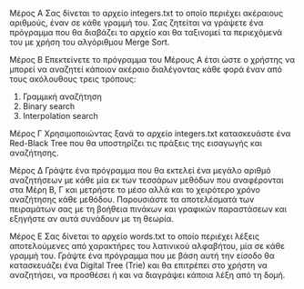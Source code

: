 Μέρος Α 
Σας δίνεται το αρχείο integers.txt το οποίο περιέχει ακέραιους αριθμούς, έναν σε κάθε γραμμή του. Σας ζητείται να γράψετε ένα πρόγραμμα που θα διαβάζει το αρχείο και θα ταξινομεί τα περιεχόμενά του με χρήση του αλγόριθμου Merge Sort.

Μέρος B
Επεκτείνετε το πρόγραμμα του Μέρους Α έτσι ώστε ο χρήστης να μπορεί να αναζητεί κάποιον ακέραιο διαλέγοντας κάθε φορά έναν από τους ακόλουθους τρεις τρόπους:
1.	Γραμμική αναζήτηση
2.	Binary search
3.	Interpolation search

Μέρος Γ
Χρησιμοποιώντας ξανά το αρχείο integers.txt κατασκευάστε ένα Red-Black Tree που θα υποστηρίζει τις πράξεις της εισαγωγής και αναζήτησης.

Μέρος Δ
Γράψτε ένα πρόγραμμα που θα εκτελεί ένα μεγάλο αριθμό αναζητήσεων με κάθε μία εκ των τεσσάρων μεθόδων που αναφέρονται στα Μέρη Β, Γ και μετρήστε το μέσο αλλά και το χειρότερο χρόνο αναζήτησης κάθε μεθόδου. Παρουσιάστε τα αποτελέσματά των πειραμάτων σας με τη βοήθεια πινάκων και γραφικών παραστάσεων και εξηγήστε αν αυτά συνάδουν με τη θεωρία.

Μέρος Ε
Σας δίνεται το αρχείο words.txt το οποίο περιέχει λέξεις αποτελούμενες από χαρακτήρες του λατινικού αλφαβήτου, μία σε κάθε γραμμή του. Γράψτε ένα πρόγραμμα που με βάση αυτή την είσοδο θα κατασκευάζει ένα Digital Tree (Trie) και θα επιτρέπει στο χρήστη να αναζητήσει, να προσθέσει ή και να διαγράψει κάποια λέξη από τη δομή.

